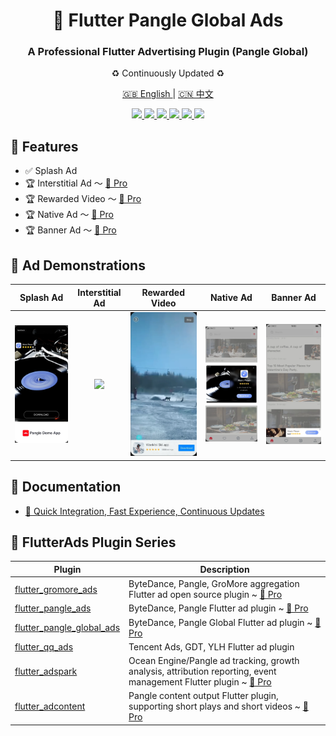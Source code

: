 <h1 align="center">📱 Flutter Pangle Global Ads</h1>
<h3 align="center">A Professional Flutter Advertising Plugin (Pangle Global)</h3>
<p align="center">♻️ Continuously Updated ♻️</p>

<p align="center">
<a href="https://github.com/FlutterAds/flutter_pangle_global_ads/blob/main/README.md">🇬🇧 English </a> | <a href="https://github.com/FlutterAds/flutter_pangle_global_ads/blob/main/README_zh.md"> 🇨🇳 中文 </a>
</p>

<p align="center">
<a href="https://pub.dev/packages/flutter_pangle_global_ads">
<img src="https://img.shields.io/pub/v/flutter_pangle_global_ads?logo=dart"/>
<img src="https://img.shields.io/badge/OS-iOS%20%7C%20Android-blue?logo=preact"/>
</a>
<a href="https://github.com/FlutterAds/flutter_pangle_global_ads">
<img src="https://github.com/FlutterAds/flutter_pangle_global_ads/actions/workflows/flutter.yml/badge.svg">
<img src=https://img.shields.io/github/stars/FlutterAds/flutter_pangle_global_ads?color=brightgreen>
</a>
<a href="https://global.flutterads.top/">
<img src="https://img.shields.io/badge/Pro-v2.0.0-success?logo=flutter&logoColor=FFD700"/>
<a href="https://global.flutterads.top/">
<img src="https://img.shields.io/badge/Site-FlutterAds-success?logo=webtrees&logoColor=FFD700"/>
</a>
</p>

## 🚀 Features

- ✅ Splash Ad
- 🏆 Interstitial Ad ～ [🚀 Pro](https://global.flutterads.top/)
- 🏆 Rewarded Video ～ [🚀 Pro](https://global.flutterads.top/)
- 🏆 Native Ad ～ [🚀 Pro](https://global.flutterads.top/)
- 🏆 Banner Ad ～ [🚀 Pro](https://global.flutterads.top/)

## 🎯 Ad Demonstrations

| Splash Ad | Interstitial Ad | Rewarded Video | Native Ad | Banner Ad |
| :----: | :----: | :----: | :----: | :----: |
| ![](https://raw.githubusercontent.com/FlutterAds/flutter_pangle_global_ads/refs/heads/main/example/images/open.webp) | ![](https://raw.githubusercontent.com/FlutterAds/flutter_pangle_global_ads/refs/heads/main/example/images/fullpage.webp) | ![](https://raw.githubusercontent.com/FlutterAds/flutter_pangle_global_ads/refs/heads/main/example/images/reward.webp) | ![](https://raw.githubusercontent.com/FlutterAds/flutter_pangle_global_ads/refs/heads/main/example/images/feed.webp) | ![](https://raw.githubusercontent.com/FlutterAds/flutter_pangle_global_ads/refs/heads/main/example/images/banner.webp) |


## 📃 Documentation

- [ 🎯 Quick Integration, Fast Experience, Continuous Updates](https://global.flutterads.top/)


## 📌 FlutterAds Plugin Series
|Plugin|Description|
|-|-|
|[flutter_gromore_ads](https://github.com/FlutterAds/flutter_gromore_ads)|ByteDance, Pangle, GroMore aggregation Flutter ad open source plugin ~ [🚀 Pro](https://flutterads.top/)|
|[flutter_pangle_ads](https://github.com/FlutterAds/flutter_pangle_ads)|ByteDance, Pangle Flutter ad plugin ~ [🚀 Pro](https://flutterads.top/)|
|[flutter_pangle_global_ads](https://github.com/FlutterAds/flutter_pangle_global_ads)|ByteDance, Pangle Global Flutter ad plugin ~ [🚀 Pro](https://global.flutterads.top/)|
|[flutter_qq_ads](https://github.com/FlutterAds/flutter_qq_ads)|Tencent Ads, GDT, YLH Flutter ad plugin|
|[flutter_adspark](https://github.com/FlutterAds/flutter_adspark)|Ocean Engine/Pangle ad tracking, growth analysis, attribution reporting, event management Flutter plugin ~ [🚀 Pro](https://flutterads.top/)|
|[flutter_adcontent](https://github.com/FlutterAds/flutter_adcontent)|Pangle content output Flutter plugin, supporting short plays and short videos ~ [🚀 Pro](https://flutterads.top/)|
